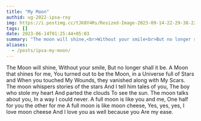 ```yaml
---
title: "My Moon"
authid: ug-2022-ipsa-roy
img: https://i.postimg.cc/tJK8Y4Rs/Resized-Image-2023-09-14-22-29-38-2267.webp
tags: []
date: 2023-06-14T01:25:44+05:03
summary: "The moon will shine,<br>Without your smile<br>But no longer shall it be<br>A Moon that shines for me,"
aliases:
  - /posts/ipsa-my-moon/
---
```


The Moon will shine,
Without your smile,
But no longer shall it be.
A Moon that shines for me,
You turned out to be the Moon,
in a Universe full of Stars
and When you touched My Wounds,
they vanished along with My Scars.
The moon whispers stories of the stars
And I tell him tales of you,
The boy who stole my heart
And parted the clouds
To see the sun.
The moon talks about you,
In a way I could never.
A full moon is like you and me,
One half for you the other for me
A full moon is like moon cheese,
Yes, yes, yes, I love moon cheese
And I love you as well because you
Are my ease.